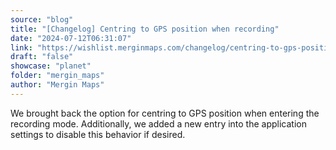 ```yaml
---
source: "blog"
title: "[Changelog] Centring to GPS position when recording"
date: "2024-07-12T06:31:07"
link: "https://wishlist.merginmaps.com/changelog/centring-to-gps-position-when-recording?utm_source=qgis"
draft: "false"
showcase: "planet"
folder: "mergin_maps"
author: "Mergin Maps"
---
```


<p>We brought back the option for centring to GPS position when entering the recording mode. Additionally, we added a new entry into the application settings to disable this behavior if desired.</p>
